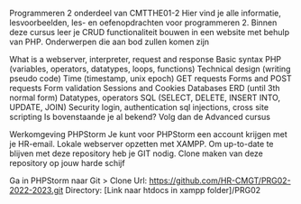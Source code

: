 Programmeren 2 onderdeel van CMTTHE01-2
Hier vind je alle informatie, lesvoorbeelden, les- en oefenopdrachten voor programmeren 2. Binnen deze cursus leer je CRUD functionaliteit bouwen in een website met behulp van PHP. Onderwerpen die aan bod zullen komen zijn

What is a webserver, interpreter, request and response
Basic syntax PHP (variables, operators, datatypes, loops, functions)
Technical design (writing pseudo code)
Time (timestamp, unix epoch)
GET requests
Forms and POST requests
Form validation
Sessions and Cookies
Databases
ERD (until 3th normal form)
Datatypes, operators
SQL (SELECT, DELETE, INSERT INTO, UPDATE, JOIN)
Security
login, authentication
sql injections, cross site scripting
Is bovenstaande je al bekend? Volg dan de Advanced cursus

Werkomgeving
PHPStorm Je kunt voor PHPStorm een account krijgen met je HR-email.
Lokale webserver opzetten met XAMPP.
Om up-to-date te blijven met deze repository heb je GIT nodig.
Clone maken van deze repository op jouw harde schijf

Ga in PHPStorm naar Git > Clone
Url: https://github.com/HR-CMGT/PRG02-2022-2023.git
Directory: [Link naar htdocs in xampp folder]/PRG02
